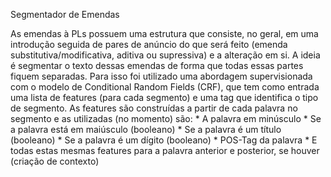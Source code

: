 Segmentador de Emendas

As emendas à PLs possuem uma estrutura que consiste, no geral, em uma introdução seguida de pares de anúncio do que será feito (emenda substitutiva/modificativa, aditiva ou supressiva) e a alteração em si. A ideia é segmentar o texto dessas emendas de forma que todas essas partes fiquem separadas.
Para isso foi utilizado uma abordagem supervisionada com o modelo de Conditional Random Fields (CRF), que tem como entrada uma lista de features (para cada segmento) e uma tag que identifica o tipo de segmento.
As features são construídas a partir de cada palavra no segmento e as utilizadas (no momento) são:
	* A palavra em minúsculo
	* Se a palavra está em maiúsculo (booleano)
	* Se a palavra é um título (booleano)
	* Se a palavra é um dígito (booleano)
	* POS-Tag da palavra
	* E todas estas mesmas features para a palavra anterior e posterior, se houver (criação de contexto)
